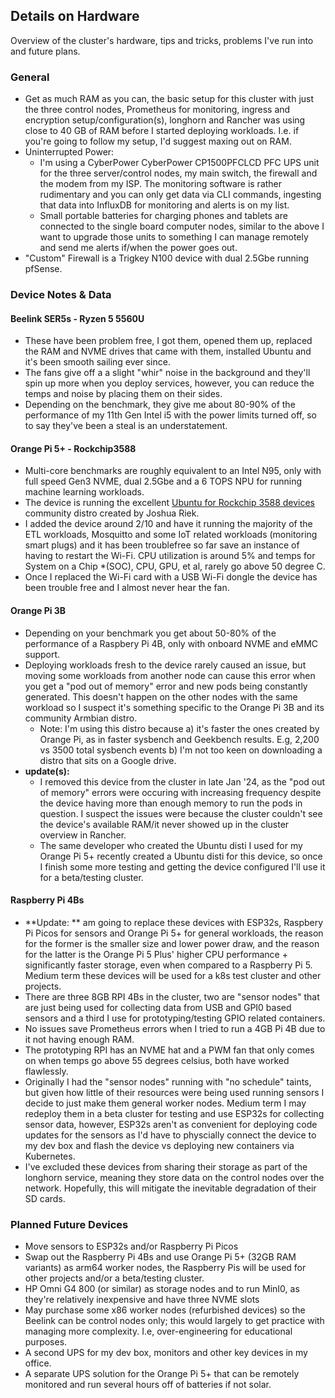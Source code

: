 ## Details on Hardware

Overview of the cluster's hardware, tips and tricks, problems I've run into and future plans. 


### General 
* Get as much RAM as you can, the basic setup for this cluster with just the three control nodes, Prometheus for monitoring, ingress and encryption setup/configuration(s), longhorn and Rancher was using close to 40 GB of RAM before I started deploying workloads. I.e. if you're going to follow my setup, I'd suggest maxing out on RAM. 
* Uninterrupted Power: 
    * I'm using a CyberPower CyberPower CP1500PFCLCD PFC UPS unit for the three server/control nodes, my main switch, the firewall and the modem from my ISP. The monitoring software is rather rudimentary and you can only get data via CLI commands, ingesting that data into InfluxDB for monitoring and alerts is on my list. 
    * Small portable batteries for charging phones and tablets are connected to the single board computer nodes, similar to the above I want to upgrade those units to something I can manage remotely and send me alerts if/when the power goes out. 
* "Custom" Firewall is a Trigkey N100 device with dual 2.5Gbe running pfSense.

### Device Notes & Data

#### Beelink SER5s - Ryzen 5 5560U
* These have been problem free, I got them, opened them up, replaced the RAM and NVME drives that came with them, installed Ubuntu and it's been smooth sailing ever since.
* The fans give off a a slight "whir" noise in the background and they'll spin up more when you deploy services, however, you can reduce the temps and noise by placing them on their sides.
* Depending on the benchmark, they give me about 80-90% of the performance of my 11th Gen Intel i5 with the power limits turned off, so to say they've been a steal is an understatement. 

#### Orange Pi 5+ - Rockchip3588 
* Multi-core benchmarks are roughly equivalent to an Intel N95, only with full speed Gen3 NVME, dual 2.5Gbe and a 6 TOPS NPU for running machine learning workloads. 
* The device is running the excellent [Ubuntu for Rockchip 3588 devices](https://github.com/Joshua-Riek/ubuntu-rockchip) community distro created by Joshua Riek. 
* I added the device around 2/10 and have it running the majority of the ETL workloads, Mosquitto and some IoT related workloads (monitoring smart plugs) and it has been troublefree so far save an instance of having to restart the Wi-Fi. CPU utilization is around 5% and temps for System on a Chip *(SOC), CPU, GPU, et al, rarely go above 50 degree C.
* Once I replaced the Wi-Fi card with a USB Wi-Fi dongle the device has been trouble free and I almost never hear the fan. 

#### Orange Pi 3B
* Depending on your benchmark you get about 50-80% of the performance of a Raspbery Pi 4B, only with onboard NVME and eMMC support.
* Deploying workloads fresh to the device rarely caused an issue, but moving some workloads from another node can cause this error when you get a "pod out of memory" error and new pods being constantly generated. This doesn't happen on the other nodes with the same workload so I suspect it's something specific to the Orange Pi 3B and its community Armbian distro. 
    * Note: I'm using this distro because a) it's faster the ones created by Orange Pi, as in faster sysbench and Geekbench results. E.g, 2,200 vs 3500 total sysbench events b) I'm not too keen on downloading a distro that sits on a Google drive. 
* **update(s):** 
    * I removed this device from the cluster in late Jan '24, as the "pod out of memory" errors were occuring with increasing frequency despite the device having more than enough memory to run the pods in question. I suspect the issues were because the cluster couldn't see the device's available RAM/it never showed up in the cluster overview in Rancher. 
    * The same developer who created the Ubuntu disti I used for my Orange Pi 5+ recently created a Ubuntu disti for this device, so once I finish some more testing and getting the device configured I'll use it for a beta/testing cluster.

#### Raspberry Pi 4Bs 
* **Update: ** am going to replace these devices with ESP32s, Raspbery Pi Picos for sensors and Orange Pi 5+ for general workloads, the reason for the former is the smaller size and lower power draw, and the reason for the latter is the Orange Pi 5 Plus' higher CPU performance + significantly faster storage, even when compared to a Raspberry Pi 5. Medium term these devices will be used for a k8s test cluster and other projects.
* There are three 8GB RPI 4Bs in the cluster, two are "sensor nodes" that are just being used for collecting data from USB and GPI0 based sensors and a third I use for prototyping/testing GPIO related containers. 
* No issues save Prometheus errors when I tried to run a 4GB Pi 4B due to it not having enough RAM. 
* The prototyping RPI has an NVME hat and a PWM fan that only comes on when temps go above 55 degrees celsius, both have worked flawlessly. 
* Originally I had the "sensor nodes" running with "no schedule" taints, but given how little of their resources were being used running sensors I decide to just make them general worker nodes. Medium term I may redeploy them in a beta cluster for testing and use ESP32s for collecting sensor data, however, ESP32s aren't as convenient for deploying code updates for the sensors as I'd have to physcially connect the device to my dev box and flash the device vs deploying new containers via Kubernetes. 
* I've excluded these devices from sharing their storage as part of the longhorn service, meaning they store data on the control nodes over the network. Hopefully, this will mitigate the inevitable degradation of their SD cards.

### Planned Future Devices
* Move sensors to ESP32s and/or Raspberry Pi Picos
* Swap out the Raspberry Pi 4Bs and use Orange Pi 5+ (32GB RAM variants) as arm64 worker nodes, the Raspberry Pis will be used for other projects and/or a beta/testing cluster.
*  HP Omni G4 800 (or similar) as storage nodes and to run MinI0, as they're relatively inexpensive and have three NVME slots
* May purchase some x86 worker nodes (refurbished devices) so the Beelink can be control nodes only; this would largely to get practice with managing more complexity. I.e, over-engineering for educational purposes.
* A second UPS for my dev box, monitors and other key devices in my office.
* A separate UPS solution for the Orange Pi 5+ that can be remotely monitored and run several hours off of batteries if not solar. 